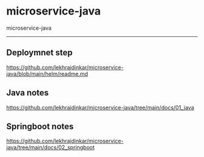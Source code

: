 # microservice-java
microservice-java

---

## Deploymnet step 
https://github.com/lekhrajdinkar/microservice-java/blob/main/helm/readme.md

## Java notes
https://github.com/lekhrajdinkar/microservice-java/tree/main/docs/01_java

## Springboot notes
https://github.com/lekhrajdinkar/microservice-java/tree/main/docs/02_springboot




